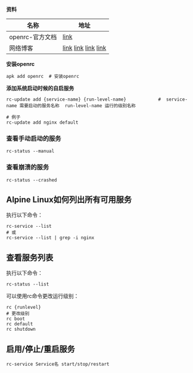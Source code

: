 



**资料**

| 名称            | 地址                                                         |
| --------------- | ------------------------------------------------------------ |
| openrc-官方文档 | [link](https://docs.alpinelinux.org/user-handbook/0.1a/Working/openrc.html) |
| 网络博客        | [link](https://www.kryii.com/44.html)  [link](http://iytc.net/wordpress/?p=5333) [link](https://www.onitroad.com/jc/linux/how-to-enable-and-start-services-on-alpine-linux.html) [link](https://www.xiexianbin.cn/docker/images/docker-alpine/index.html?to_index=1) |



**安装openrc**

```shell
apk add openrc  # 安装openrc
```

**添加系统启动时候的自启服务**

```shell
rc-update add {service-name} {run-level-name}            #  service-name 需要启动的服务名称  run-level-name 运行的级别名称

# 例子
rc-update add nginx default
```

### 查看手动启动的服务

```shell
rc-status --manual
```

### 查看崩溃的服务

```shell
rc-status --crashed
```

## Alpine Linux如何列出所有可用服务

执行以下命令：

```shell
rc-service --list
# 或
rc-service --list | grep -i nginx
```

## 查看服务列表

执行以下命令：

```shell
rc-status --list
```

可以使用rc命令更改运行级别：

```shell
rc {runlevel}
# 更改级别
rc boot
rc default
rc shutdown
```

## 启用/停止/重启服务

```shell
rc-service Service名 start/stop/restart
```

